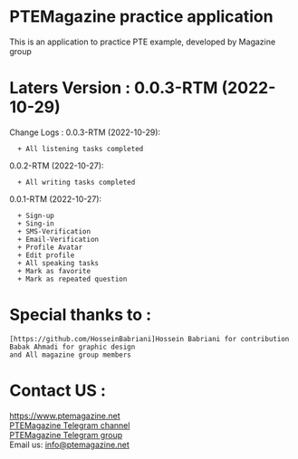 # PTEMagazine practice application
This is an application to practice PTE example, developed by Magazine group  
# Laters Version : 0.0.3-RTM  (2022-10-29)  
Change Logs :
  0.0.3-RTM (2022-10-29):    
	
      + All listening tasks completed            

  0.0.2-RTM (2022-10-27):    
	
      + All writing tasks completed            
  
  0.0.1-RTM (2022-10-27):    
	
      + Sign-up            
      + Sing-in            
      + SMS-Verification            
      + Email-Verification            
      + Profile Avatar           
      + Edit profile            
      + All speaking tasks            
      + Mark as favorite            
      + Mark as repeated question  
# Special thanks to :
	[https://github.com/HosseinBabriani]Hossein Babriani for contribution  
	Babak Ahmadi for graphic design  
	and All magazine group members
	
# Contact US :
https://www.ptemagazine.net  
[PTEMagazine Telegram channel](https://t.me/PTEmagazine)  
[PTEMagazine Telegram group](https://t.me/PTEmag)  
Email us: info@ptemagazine.net
